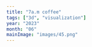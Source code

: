 ```yaml
---
title: "7a.m coffee"
tags: ["3d", "visualization"]
year: "2023"
month: "06"
mainImage: "images/45.png"
---
```

